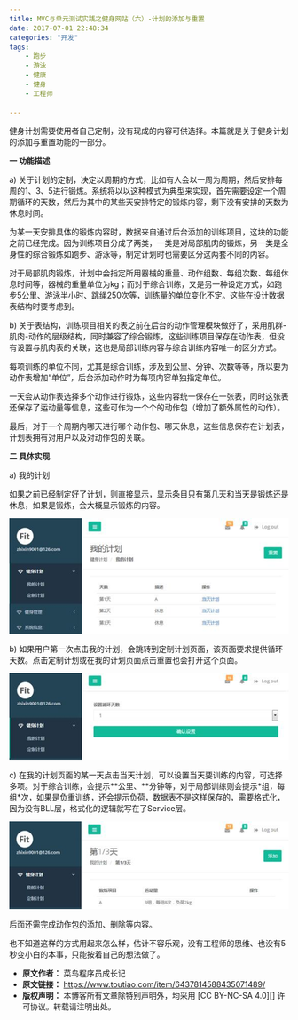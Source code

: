 ```yaml
---
title: MVC与单元测试实践之健身网站（六）-计划的添加与重置
date: 2017-07-01 22:48:34
categories: "开发"
tags:
	- 跑步
	- 游泳
	- 健康
	- 健身
	- 工程师

---
```


健身计划需要使用者自己定制，没有现成的内容可供选择。本篇就是关于健身计划的添加与重置功能的一部分。

**一 功能描述**

a) 关于计划的定制，决定以周期的方式，比如有人会以一周为周期，然后安排每周的1、3、5进行锻炼。系统将以以这种模式为典型来实现，首先需要设定一个周期循环的天数，然后为其中的某些天安排特定的锻炼内容，剩下没有安排的天数为休息时间。

为某一天安排具体的锻炼内容时，数据来自通过后台添加的训练项目，这块的功能之前已经完成。因为训练项目分成了两类，一类是对局部肌肉的锻炼，另一类是全身性的综合锻炼如跑步、游泳等，制定计划时也需要区分这两套不同的内容。

对于局部肌肉锻炼，计划中会指定所用器械的重量、动作组数、每组次数、每组休息时间等，器械的重量单位为kg；而对于综合训练，又是另一种设定方式，如跑步5公里、游泳半小时、跳绳250次等，训练量的单位变化不定。这些在设计数据表结构时要考虑到。

b) 关于表结构，训练项目相关的表之前在后台的动作管理模块做好了，采用肌群-肌肉-动作的层级结构，同时兼容了综合锻炼，这些训练项目保存在动作表，但没有设置与肌肉表的关联，这也是局部训练内容与综合训练内容唯一的区分方式。

每项训练的单位不同，尤其是综合训练，涉及到公里、分钟、次数等等，所以要为动作表增加“单位”，后台添加动作时为每项内容单独指定单位。

一天会从动作表选择多个动作进行锻炼，这些内容统一保存在一张表，同时这张表还保存了运动量等信息，这些可作为一个个的动作包（增加了额外属性的动作）。

最后，对于一个周期内哪天进行哪个动作包、哪天休息，这些信息保存在计划表，计划表拥有对用户以及对动作包的关联。

**二 具体实现**

a) 我的计划

如果之前已经制定好了计划，则直接显示，显示条目只有第几天和当天是锻炼还是休息，如果是锻炼，会大概显示锻炼的内容。

![MVC与单元测试实践之健身网站（六）-计划的添加与重置][MVC_-]

b) 如果用户第一次点击我的计划，会跳转到定制计划页面，该页面要求提供循环天数。点击定制计划或在我的计划页面点击重置也会打开这个页面。

![MVC与单元测试实践之健身网站（六）-计划的添加与重置][MVC_- 1]

c) 在我的计划页面的某一天点击当天计划，可以设置当天要训练的内容，可选择多项。对于综合训练，会提示\*\*公里、\*\*分钟等，对于局部训练则会提示\*组，每组\*次，如果是负重训练，还会提示负荷，数据表不是这样保存的，需要格式化，因为没有BLL层，格式化的逻辑就写在了Service层。

![MVC与单元测试实践之健身网站（六）-计划的添加与重置][MVC_- 2]

后面还需完成动作包的添加、删除等内容。

也不知道这样的方式用起来怎么样，估计不容乐观，没有工程师的思维、也没有5秒变小白的本事，只能按着自己的想法做了。


[MVC_-]: static/resources/crawler/6NQM-ZY2Q-MJRE.jpg
[MVC_- 1]: static/resources/crawler/FEVY-M2MQ-EY7J.jpg
[MVC_- 2]: static/resources/crawler/F3MQ-6V2I-JRJ3.jpg
 *  **原文作者：** 菜鸟程序员成长记
 *  **原文链接：** https://www.toutiao.com/item/6437814588435071489/
 *  **版权声明：** 本博客所有文章除特别声明外，均采用 [CC BY-NC-SA 4.0][] 许可协议。转载请注明出处。
